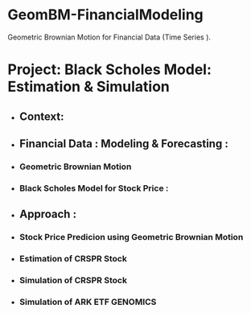 # GeomBM-FinancialModeling
Geometric Brownian Motion for Financial Data (Time Series ).

# Project: Black Scholes Model: Estimation  & Simulation
* ## Context:
* ## Financial Data : Modeling & Forecasting :
* ### Geometric Brownian Motion 
* ### Black Scholes Model for Stock Price :
* ## Approach :
* ### Stock Price Predicion using Geometric Brownian Motion
* ### Estimation of CRSPR Stock
* ### Simulation of CRSPR Stock
* ### Simulation of ARK ETF GENOMICS
